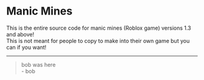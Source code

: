 # Manic Mines
This is the entire source code for manic mines (Roblox game) versions 1.3 and above!  
This is not meant for people to copy to make into their own game but you can if you want!


---
> bob was here  
> \- bob